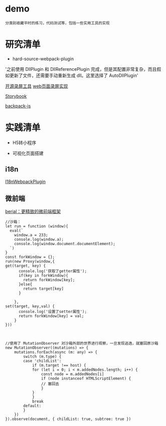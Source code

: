 # demo 

    分类别收藏平时的练习，代码测试等，包括一些实用工具的实现


# 研究清单
- hard-source-webpack-plugin

'之前使用 DllPlugin 和 DllReferencePlugin 完成，但是其配置非常复杂，而且假如更新了文件，还需要手动重新生成 dll。这里选择了 AutoDllPlugin'

[开源录屏工具](https://github.com/rrweb-io/rrweb)
[web页面录屏实现](https://juejin.cn/post/6844903774897569805)

[Storybook](https://storybook.js.org/)

[backpack-js](https://www.npmjs.com/package/backpack-js)

# 实践清单
- H5转小程序

- 可视化页面搭建


## i18n
[I18nWebpackPlugin](https://www.webpackjs.com/plugins/i18n-webpack-plugin/)

## 微前端
[berial：更精致的微前端框架](https://zhuanlan.zhihu.com/p/301283431)

```
//沙箱：
let run = function (window){
  eval(`
    window.a = 233;
    console.log(window.a);
    console.log(window.document.documentElement);
  `)
}
const forkWindow = {};
run(new Proxy(window,{
get(target, key) {
      console.log('获取了getter属性');
      if(key in forkWindow){
        return forkWindow[key];
      }else{
        return target[key]
      }
      
    },
set(target, key,val) {
      console.log('设置了setter属性');
      return forkWindow[key] = val;
    }
}))



//使用了 MutationObserver 对沙箱外部的世界进行观察，一旦发现逃逸，就塞回原沙箱
new MutationObserver((mutations) => {
    mutations.forEach(async (m: any) => {
        switch (m.type) {
        case 'childList':
            if (m.target !== host) {
            for (let i = 0; i < m.addedNodes.length; i++) {
                const node = m.addedNodes[i]
                if (node instanceof HTMLScriptElement) {
                // 塞回去
                }
            }
            }
            break
        default:
        }
    })
}).observe(document, { childList: true, subtree: true })
```
    

